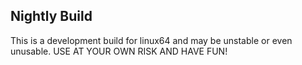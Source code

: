 Nightly Build
------------------------------


This is a development build for linux64 and may be unstable or even unusable.
USE AT YOUR OWN RISK AND HAVE FUN!

